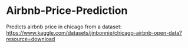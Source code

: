 # Airbnb-Price-Prediction
Predicts airbnb price in chicago from a dataset: https://www.kaggle.com/datasets/jinbonnie/chicago-airbnb-open-data?resource=download
